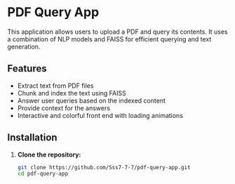 # PDF Query App

This application allows users to upload a PDF and query its contents. It uses a combination of NLP models and FAISS for efficient querying and text generation.

## Features

- Extract text from PDF files
- Chunk and index the text using FAISS
- Answer user queries based on the indexed content
- Provide context for the answers
- Interactive and colorful front end with loading animations

## Installation

1. **Clone the repository:**
   ```bash
   git clone https://github.com/Sss7-7-7/pdf-query-app.git
   cd pdf-query-app
